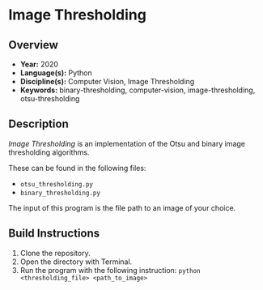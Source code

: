 # Image Thresholding

## Overview

* **Year:** 2020
* **Language(s):** Python
* **Discipline(s):** Computer Vision, Image Thresholding
* **Keywords:** binary-thresholding, computer-vision, image-thresholding, otsu-thresholding

## Description

*Image Thresholding* is an implementation of the Otsu and binary image thresholding algorithms.

These can be found in the following files:
* `otsu_thresholding.py`
* `binary_thresholding.py`

The input of this program is the file path to an image of your choice.

## Build Instructions

1. Clone the repository.
2. Open the directory with Terminal.
3. Run the program with the following instruction: `python <thresholding_file> <path_to_image>`
